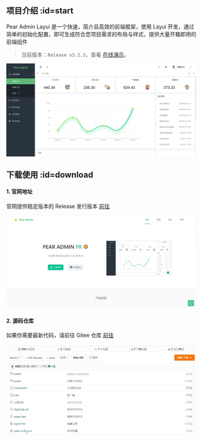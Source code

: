 ## 项目介绍  :id=start

Pear Admin Layui 是一个快速，简介且高效的前端框架，使用 Layui 开发，通过简单的初始化配置，即可生成符合您项目需求的布局与样式，提供大量开箱即用的前端组件

> 当前版本：`Release v3.2.3`，查看 [在线演示](http://layui.pearadmin.com)。
 
![开始使用](README_files/3.jpg)


## 下载使用  :id=download


#### 1. 官网地址

官网提供稳定版本的 Release 发行版本 [前往](http://www.pearadmin.com)

![官方网址](README_files/1.jpg)

#### 2. 源码仓库

如果你需要最新代码，请前往 Gitee 仓库 [前往](https://gitee.com/Jmysy/Pear-Admin-Layui)

![源码仓库](README_files/2.jpg)


